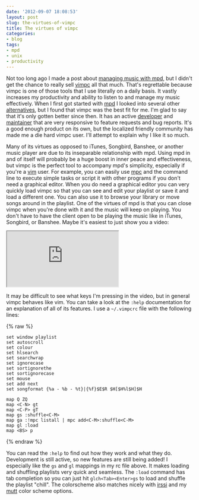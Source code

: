 ```yaml
---
date: '2012-09-07 18:08:53'
layout: post
slug: the-virtues-of-vimpc
title: The virtues of vimpc
categories:
- blog
tags:
- mpd
- unix
- productivity
---
```


Not too long ago I made a post about [managing music with mpd](/blog/2012/07/15/managing-music-with-mpd-and-mpc/), but I didn't get the chance to really sell [vimpc][] all that much. That's regrettable because vimpc is one of those tools that I use literally on a daily basis. It vastly increases my productivity and ability to listen to and manage my music effectively. When I first got started with [mpd][] I looked into several other [alternatives][clients], but I found that vimpc was the best fit for me. I'm glad to say that it's only gotten better since then. It has an active [developer][boysetsfrog] and [maintainer][richo] that are very responsive to feature requests and bug reports. It's a good enough product on its own, but the localized friendly community has made me a die hard vimpc user. I'll attempt to explain why I like it so much.

Many of its virtues as opposed to iTunes, Songbird, Banshee, or another music player are due to its inseparable relationship with mpd. Using mpd in and of itself will probably be a huge boost in inner peace and effectiveness, but vimpc is the perfect tool to accompany mpd's simplicity, especially if you're a [vim][] user. For example, you can easily use [mpc][] and the command line to execute simple tasks or script it with other programs if you don't need a graphical editor. When you do need a graphical editor you can very quickly load vimpc so that you can see and edit your playlist or save it and load a different one. You can also use it to browse your library or move songs around in the playlist. One of the virtues of mpd is that you can close vimpc when you're done with it and the music will keep on playing. You don't have to have the client open to be playing the music like in iTunes, Songbird, or Banshee. Maybe it's easiest to just show you a video:

<div class="youtube"><iframe src="http://www.youtube.com/embed/RRFAqqPKiPs"></iframe></div>

It may be difficult to see what keys I'm pressing in the video, but in general vimpc behaves like vim. You can take a look at the `:help` documentation for an explanation of all of its features. I use a `~/.vimpcrc` file with the following lines:

{% raw %}
```
set window playlist
set autoscroll
set colour
set hlsearch
set searchwrap
set ignorecase
set sortignorethe
set sortignorecase
set mouse
set add next
set songformat {%a - %b - %t}|{%f}$E$R $H[$H%l$H]$H

map Q ZQ
map <C-N> gt
map <C-P> gT
map gs :shuffle<C-M>
map ga :!mpc listall | mpc add<C-M>:shuffle<C-M>
map gl :load 
map <BS> p
```
{% endraw %}

You can read the `:help` to find out how they work and what they do. Development is still active, so new features are still being added! I especially like the `gs` and `gl` mappings in my rc file above. It makes loading and shuffling playlists very quick and seamless. The `:load` command has tab completion so you can just hit `glch<Tab><Enter>gs` to load and shuffle the playlist "chill". The colorscheme also matches nicely with [irssi][] and my [mutt][] color scheme options.

   [vimpc]: https://github.com/richo/vimpc
   [mpd]: http://en.wikipedia.org/wiki/Music_Player_Daemon
   [clients]: http://mpd.wikia.com/wiki/Clients
   [boysetsfrog]: http://sourceforge.net/users/boysetsfrog
   [richo]: https://github.com/richo
   [vim]: http://www.vim.org/
   [mpc]: http://mpd.wikia.com/wiki/Client:Mpc
   [irssi]: http://www.irssi.org/
   [mutt]: http://www.mutt.org/
